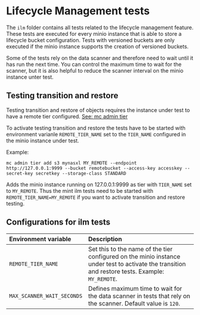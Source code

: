# Lifecycle Management tests

The `ilm` folder contains all tests related to the lifecycle management feature. These tests are executed for every minio instance that is able to store a lifecycle bucket configuration. Tests with versioned buckets are only executed if the minio instance supports the creation of versioned buckets.

Some of the tests rely on the data scanner and therefore need to wait until it has run the next time. You can control the maximum time to wait for the scanner, but it is also helpful to reduce the scanner interval on the minio instance unter test. 

## Testing transition and restore

Testing transition and restore of objects requires the instance under test to have a remote tier configured. [See: mc admin tier](https://docs.min.io/minio/baremetal/reference/minio-mc-admin/mc-admin-tier.html#mc-admin-tier-add)

To activate testing transition and restore the tests have to be started with environment varianle `REMOTE_TIER_NAME` set to the `TIER_NAME` configured in the minio instance under test.

Example:

```shell
mc admin tier add s3 mynasxl MY_REMOTE --endpoint http://127.0.0.1:9999 --bucket remotebucket --access-key accesskey --secret-key secretkey --storage-class STANDARD
```

Adds the minio instance running on 127.0.0.1:9999 as tier with `TIER_NAME` set to `MY_REMOTE`.
Thus the mint ilm tests need to be started with `REMOTE_TIER_NAME=MY_REMOTE` if you want to activate transition and restore testing.

## Configurations for ilm tests

| Environment variable           | Description                                                                                                                                      |
|:-------------------------------|:-------------------------------------------------------------------------------------------------------------------------------------------------|
| `REMOTE_TIER_NAME` | Set this to the name of the tier configured on the minio instance under test to activate the transition and restore tests. Example: `MY_REMOTE`. |
| `MAX_SCANNER_WAIT_SECONDS`          | Defines maximum time to wait for the data scanner in tests that rely on the scanner. Default value is `120`.                                     |
